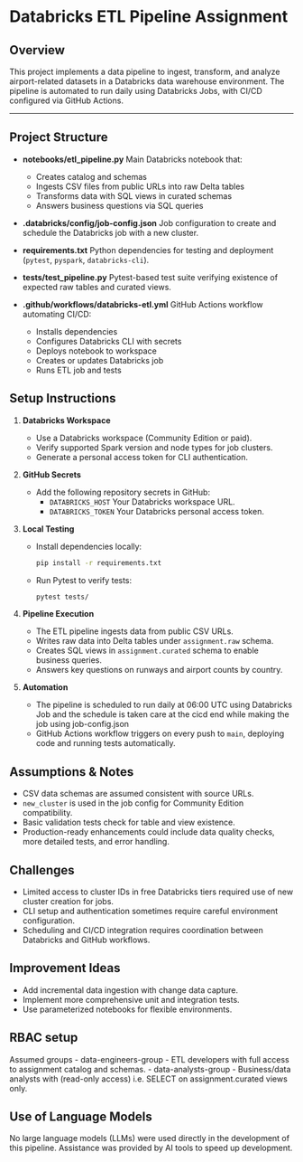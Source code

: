 # Databricks ETL Pipeline Assignment

## Overview

This project implements a data pipeline to ingest, transform, and analyze airport-related datasets in a Databricks data warehouse environment. The pipeline is automated to run daily using Databricks Jobs, with CI/CD configured via GitHub Actions.

---

## Project Structure

- **notebooks/etl_pipeline.py** Main Databricks notebook that:
  - Creates catalog and schemas
  - Ingests CSV files from public URLs into raw Delta tables
  - Transforms data with SQL views in curated schemas
  - Answers business questions via SQL queries

- **.databricks/config/job-config.json** Job configuration to create and schedule the Databricks job with a new cluster.

- **requirements.txt** Python dependencies for testing and deployment (`pytest`, `pyspark`, `databricks-cli`).

- **tests/test_pipeline.py** Pytest-based test suite verifying existence of expected raw tables and curated views.

- **.github/workflows/databricks-etl.yml** GitHub Actions workflow automating CI/CD:
  - Installs dependencies
  - Configures Databricks CLI with secrets
  - Deploys notebook to workspace
  - Creates or updates Databricks job
  - Runs ETL job and tests


## Setup Instructions

1. **Databricks Workspace**
   - Use a Databricks workspace (Community Edition or paid).
   - Verify supported Spark version and node types for job clusters.
   - Generate a personal access token for CLI authentication.

2. **GitHub Secrets**
   - Add the following repository secrets in GitHub:
     - `DATABRICKS_HOST` Your Databricks workspace URL.
     - `DATABRICKS_TOKEN` Your Databricks personal access token.

3. **Local Testing**
   - Install dependencies locally:
     ```bash
     pip install -r requirements.txt
     ```
   - Run Pytest to verify tests:
     ```bash
     pytest tests/
     ```

4. **Pipeline Execution**
   - The ETL pipeline ingests data from public CSV URLs.
   - Writes raw data into Delta tables under `assignment.raw` schema.
   - Creates SQL views in `assignment.curated` schema to enable business queries.
   - Answers key questions on runways and airport counts by country.

5. **Automation**
   - The pipeline is scheduled to run daily at 06:00 UTC using Databricks Job and the schedule is taken care at the cicd end while making the job using job-config.json
   - GitHub Actions workflow triggers on every push to `main`, deploying code and running tests automatically.


## Assumptions & Notes

- CSV data schemas are assumed consistent with source URLs.
- `new_cluster` is used in the job config for Community Edition compatibility.
- Basic validation tests check for table and view existence.
- Production-ready enhancements could include data quality checks, more detailed tests, and error handling.


## Challenges

- Limited access to cluster IDs in free Databricks tiers required use of new cluster creation for jobs.
- CLI setup and authentication sometimes require careful environment configuration.
- Scheduling and CI/CD integration requires coordination between Databricks and GitHub workflows.


## Improvement Ideas

- Add incremental data ingestion with change data capture.
- Implement more comprehensive unit and integration tests.
- Use parameterized notebooks for flexible environments.


## RBAC setup
Assumed groups
    - data-engineers-group	- ETL developers with full access to assignment catalog and schemas.
    - data-analysts-group	- Business/data analysts with (read-only access) i.e. SELECT on assignment.curated views only.

## Use of Language Models

No large language models (LLMs) were used directly in the development of this pipeline. Assistance was provided by AI tools to speed up development.

